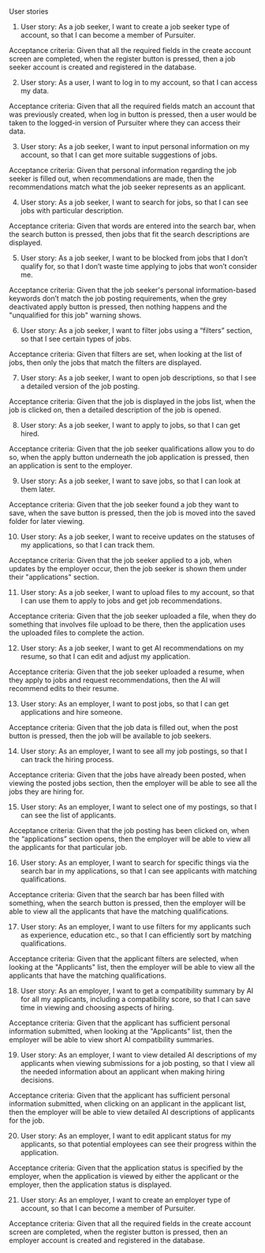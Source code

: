 User stories

1. User story: As a job seeker, I want to create a job seeker type of account, so that I can become a member of Pursuiter.

Acceptance criteria: Given that all the required fields in the create account screen are completed, when the register button is pressed, then
a job seeker account is created and registered in the database.


2. User story: As a user, I want to log in to my account, so that I can access my data.

Acceptance criteria: Given that all the required fields match an account that was previously created, when log in button is pressed, then
a user would be taken to the logged-in version of Pursuiter where they can access their data.


3. User story: As a job seeker, I want to input personal information on my account, so that I can get more suitable suggestions of jobs.

Acceptance criteria: Given that personal information regarding the job seeker is filled out, when recommendations are made, then
the recommendations match what the job seeker represents as an applicant.


4. User story: As a job seeker, I want to search for jobs, so that I can see jobs with particular description.

Acceptance criteria: Given that words are entered into the search bar, when the search button is pressed, then jobs that fit the search 
descriptions are displayed.


5. User story: As a job seeker, I want to be blocked from jobs that I don’t qualify for, so that I don’t waste time applying to jobs that won’t consider me.

Acceptance criteria: Given that the job seeker's personal information-based keywords don’t match the job posting requirements, when the grey deactivated apply button 
is pressed, then nothing happens and the "unqualified for this job" warning shows.


6. User story: As a job seeker, I want to filter jobs using a “filters” section, so that I see certain types of jobs.

Acceptance criteria: Given that filters are set, when looking at the list of jobs, then only the jobs that match the filters are displayed.


7. User story: As a job seeker, I want to open job descriptions, so that I see a detailed version of the job posting.

Acceptance criteria: Given that the job is displayed in the jobs list, when the job is clicked on, then a detailed description of the job is opened.


8. User story: As a job seeker, I want to apply to jobs, so that I can get hired.

Acceptance criteria: Given that the job seeker qualifications allow you to do so, when the apply button underneath the job application is pressed, 
then an application is sent to the employer.


9. User story: As a job seeker, I want to save jobs, so that I can look at them later.

Acceptance criteria: Given that the job seeker found a job they want to save, when the save button is pressed, 
then the job is moved into the saved folder for later viewing.


10. User story: As a job seeker, I want to receive updates on the statuses of my applications, so that I can track them.

Acceptance criteria: Given that the job seeker applied to a job, when updates by the employer occur, 
then the job seeker is shown them under their "applications" section.


11. User story: As a job seeker, I want to upload files to my account, so that I can use them to apply to jobs and get job recommendations.

Acceptance criteria: Given that the job seeker uploaded a file, when they do something that involves file upload to be there, 
then the application uses the uploaded files to complete the action.


12. User story: As a job seeker, I want to get AI recommendations on my resume, so that I can edit and adjust my application.

Acceptance criteria: Given that the job seeker uploaded a resume, when they apply to jobs and request recommendations, 
then the AI will recommend edits to their resume.


13. User story: As an employer, I want to post jobs, so that I can get applications and hire someone.

Acceptance criteria: Given that the job data is filled out, when the post button is pressed, 
then the job will be available to job seekers.


14. User story: As an employer, I want to see all my job postings, so that I can track the hiring process.

Acceptance criteria: Given that the jobs have already been posted, when viewing the posted jobs section, 
then the employer will be able to see all the jobs they are hiring for.


15. User story: As an employer, I want to select one of my postings, so that I can see the list of applicants.

Acceptance criteria: Given that the job posting has been clicked on, when the “applications” section opens, 
then the employer will be able to view all the applicants for that particular job.


16. User story: As an employer, I want to search for specific things via the search bar in my applications, so that I can see applicants with matching qualifications.

Acceptance criteria: Given that the search bar has been filled with something, when the search button is pressed, 
then the employer will be able to view all the applicants that have the matching qualifications.


17. User story: As an employer, I want to use filters for my applicants such as experience, education etc., so that I can efficiently sort by matching qualifications.

Acceptance criteria: Given that the applicant filters are selected, when looking at the "Applicants" list, 
then the employer will be able to view all the applicants that have the matching qualifications.


18. User story: As an employer, I want to get a compatibility summary by AI for all my applicants, including a compatibility score, so that 
I can save time in viewing and choosing aspects of hiring.

Acceptance criteria: Given that the applicant has sufficient personal information submitted, when looking at the "Applicants" list, 
then the employer will be able to view short AI compatibility summaries.


19. User story: As an employer, I want to view detailed AI descriptions of my applicants when viewing submissions for a job posting, so that 
I view all the needed information about an applicant when making hiring decisions.

Acceptance criteria: Given that the applicant has sufficient personal information submitted, when clicking on an applicant in the applicant list, 
then the employer will be able to view detailed AI descriptions of applicants for the job.


20. User story: As an employer, I want to edit applicant status for my applicants, so that potential employees can see their progress within the application.

Acceptance criteria: Given that the application status is specified by the employer, when the application is viewed by either the applicant or the employer, 
then the application status is displayed.

21. User story: As an employer, I want to create an employer type of account, so that I can become a member of Pursuiter.

Acceptance criteria: Given that all the required fields in the create account screen are completed, when the register button is pressed, then
an employer account is created and registered in the database.
